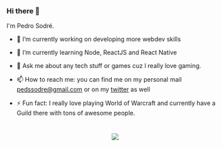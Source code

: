 ### Hi there 👋

I'm Pedro Sodré.

- 🔭 I’m currently working on developing more webdev skills 
- 🌱 I’m currently learning Node, ReactJS and React Native

- 💬 Ask me about any tech stuff or games cuz I really love gaming.
- 📫 How to reach me: you can find me on my personal mail pedssodre@gmail.com or on my [twitter](https://twitter.com/Eurynomee_) as well
- ⚡ Fun fact: I really love playing World of Warcraft and currently have a Guild there with tons of awesome people.

<h1 align='center'>
  <img src='https://images.gr-assets.com/hostedimages/1529155920ra/25800573.gif'/>
</h1>
